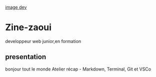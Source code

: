 [image dev](https://img.freepik.com/vecteurs-libre/site-web-developpement-web-ingenierie-programmation-codage-ecrans-interface-realite-augmentee-logiciel-programmation-ingenieur-projet-developpeur-conception-application-illustration-dessin-anime_107791-3863.jpg?w=1380&t=st=1695030683~exp=1695031283~hmac=9df27083fdf3a5e8569f12dd9f88e00811bd4e0c176f82903ff35d847d4e5cd3)
# Zine-zaoui

developpeur web junior,en formation

## presentation

bonjour tout le monde  Atelier récap - Markdown, Terminal, Git et VSCo